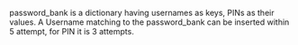 password_bank is a dictionary having usernames as keys, PINs as their values. A Username matching to the password_bank can be inserted within 5 attempt, for PIN it is 3 attempts.
